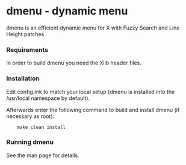 # dmenu - dynamic menu
dmenu is an efficient dynamic menu for X with Fuzzy Search and Line Height patches


### Requirements

In order to build dmenu you need the Xlib header files.


### Installation

Edit config.mk to match your local setup (dmenu is installed into
the /usr/local namespace by default).

Afterwards enter the following command to build and install dmenu
(if necessary as root):
```
    make clean install
```

### Running dmenu

See the man page for details.
